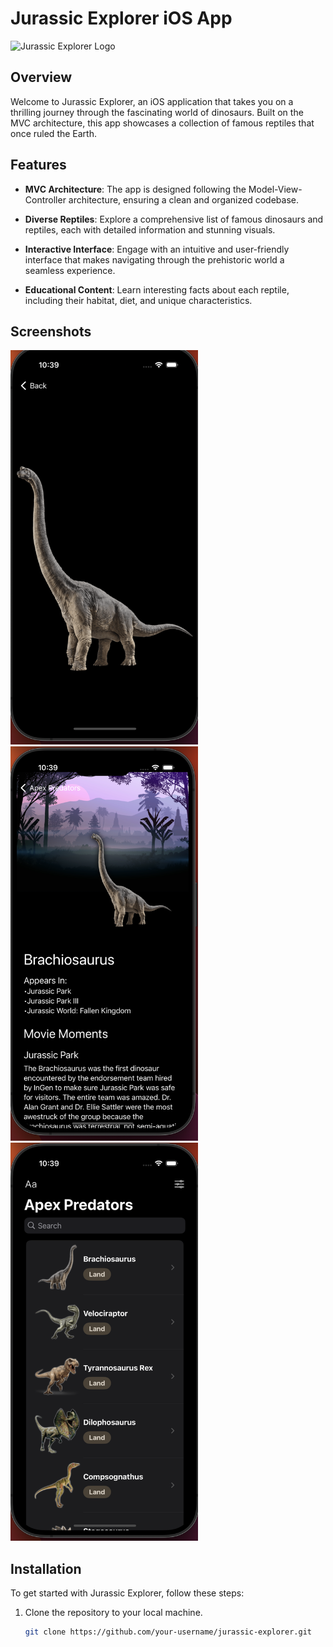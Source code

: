 # Jurassic Explorer iOS App

![Jurassic Explorer Logo](link-to-logo.png)

## Overview

Welcome to Jurassic Explorer, an iOS application that takes you on a thrilling journey through the fascinating world of dinosaurs. Built on the MVC architecture, this app showcases a collection of famous reptiles that once ruled the Earth.

## Features

- **MVC Architecture**: The app is designed following the Model-View-Controller architecture, ensuring a clean and organized codebase.

- **Diverse Reptiles**: Explore a comprehensive list of famous dinosaurs and reptiles, each with detailed information and stunning visuals.

- **Interactive Interface**: Engage with an intuitive and user-friendly interface that makes navigating through the prehistoric world a seamless experience.

- **Educational Content**: Learn interesting facts about each reptile, including their habitat, diet, and unique characteristics.

## Screenshots


<img src="https://github.com/Kenway-web/Jurassic-Park-/blob/main/JP%20Predators/Assets.xcassets/jpdinoimage.imageset/jpdinoimage.png" width="300"/>  <img src="https://github.com/Kenway-web/Jurassic-Park-/blob/main/JP%20Predators/Assets.xcassets/jpdinodetail.imageset/jpdinodetail.png" width="300"/>   <img src="https://raw.githubusercontent.com/Kenway-web/Jurassic-Park-/main/JP%20Predators/Assets.xcassets/jphome.imageset/jphome.png" width="300" />

## Installation

To get started with Jurassic Explorer, follow these steps:

1. Clone the repository to your local machine.
   ```bash
   git clone https://github.com/your-username/jurassic-explorer.git
